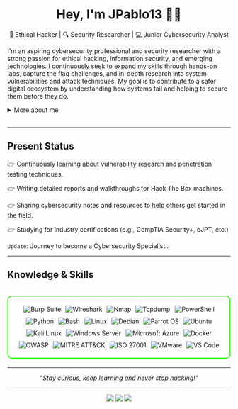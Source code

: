 <h1 align="center">Hey, I'm JPablo13 👨‍💻</h1>
<p align="center"> 🧠 Ethical Hacker | 🔍 Security Researcher | 💻 Junior Cybersecurity Analyst</p>

I'm an aspiring cybersecurity professional and security researcher with a strong passion for ethical hacking, information security, and emerging technologies. I continuously seek to expand my skills through hands-on labs, capture the flag challenges, and in-depth research into system vulnerabilities and attack techniques. My goal is to contribute to a safer digital ecosystem by understanding how systems fail and helping to secure them before they do.

<details>
<summary>More about me</summary>

- **Name**: Pablo
- **From**: Costa Rica
- **Ethical Hacker** | **Security Researcher** | **Junior Cybersecurity Analyst**
- Increasing my knowledge of **web application vulnerabilities**
- Constant learner: always exploring **everything**
- Contact me at **pablo13villalobos@gmail.com**

</details>
<br>

---

<h2 id="present_status"> Present Status </h3>

👉 Continuously learning about vulnerability research and penetration testing techniques. 

👉 Writing detailed reports and walkthroughs for Hack The Box machines.

👉 Sharing cybersecurity notes and resources to help others get started in the field.  

👉 Studying for industry certifications (e.g., CompTIA Security+, eJPT, etc.)

`Update`: Journey to become a Cybersecurity Specialist..


---
<h2 id="knowledge_skills" align=''> Knowledge & Skills </h2>

<br>

<div style="border: 2px solid #22F700; border-radius: 10px; padding: 20px; margin-bottom: 20px;">
  <div align="left" style="display: flex; flex-wrap: wrap; justify-content: center; gap: 10px;">
      <img src="https://img.shields.io/badge/Burp_Suite-FF6633?style=for-the-badge&logo=burp-suite&color=000000" alt="Burp Suite" />
      <img src="https://img.shields.io/badge/Wireshark-009639?style=for-the-badge&logo=wireshark&color=000000" alt="Wireshark" />
      <img src="https://img.shields.io/badge/Nmap-000000?style=for-the-badge&logoColor=white" alt="Nmap" />
      <img src="https://img.shields.io/badge/Tcpdump-000000?style=for-the-badge&logoColor=white" alt="Tcpdump" />
      <img src="https://img.shields.io/badge/Powershell-000000?style=for-the-badge&logo=powershell&logoColor=white" alt="PowerShell" />
      <img src="https://img.shields.io/badge/Python-3776AB?style=for-the-badge&logo=python&color=000000" alt="Python" />
      <img src="https://img.shields.io/badge/Bash-4EAA25?style=for-the-badge&logo=gnu-bash&color=000000" alt="Bash" />
      <img src="https://img.shields.io/badge/Linux-FCC624?style=for-the-badge&logo=linux&color=000000" alt="Linux" />
      <img src="https://img.shields.io/badge/Debian-D70A53?style=for-the-badge&logo=debian&color=000000" alt="Debian" />
      <img src="https://img.shields.io/badge/Parrot_OS-2E8E8F?style=for-the-badge&logo=parrot&color=000000" alt="Parrot OS" />
      <img src="https://img.shields.io/badge/Ubuntu-E95420?style=for-the-badge&logo=ubuntu&color=000000" alt="Ubuntu" />
      <img src="https://img.shields.io/badge/Kali_Linux-557C94?style=for-the-badge&logo=kali-linux&color=000000" alt="Kali Linux" />
      <img src="https://img.shields.io/badge/Windows_Server-000000?style=for-the-badge&logo=windows&logoColor=white" alt="Windows Server" />
      <img src="https://img.shields.io/badge/Microsoft_Azure-000000?style=for-the-badge&logo=microsoftazure&logoColor=white" alt="Microsoft Azure" />
      <img src="https://img.shields.io/badge/Docker-2496ED?style=for-the-badge&logo=docker&color=000000" alt="Docker" />
      <img src="https://img.shields.io/badge/OWASP-000000?style=for-the-badge&logo=owasp&logoColor=white" alt="OWASP" />
      <img src="https://img.shields.io/badge/MITRE_ATT&CK-000000?style=for-the-badge&logoColor=red" alt="MITRE ATT&CK" />
      <img src="https://img.shields.io/badge/ISO_27001-000000?style=for-the-badge&logoColor=white" alt="ISO 27001" />
      <img src="https://img.shields.io/badge/VMware-000000?style=for-the-badge&logo=vmware&logoColor=white" alt="VMware" />
      <img src="https://img.shields.io/badge/VS_Code-007ACC?style=for-the-badge&logo=visual-studio-code&color=000000" alt="VS Code" />
  </div>
</div>

---

<p align="center"><i>"Stay curious, keep learning and never stop hacking!"</i></p>

---
<p align="center">
  <a href="https://www.linkedin.com/in/jpablo-villalobos/"><img src="https://img.shields.io/badge/LinkedIn-0077B5?style=for-the-badge&logo=linkedin&logoColor=white" /></a>
  <a href="mailto:pablo13villalobos@gmail.com"><img src="https://img.shields.io/badge/Gmail-D14836?style=for-the-badge&logo=gmail&logoColor=white" /></a>
  <a href="https://medium.com/@jpablo13"><img src="https://img.shields.io/badge/Medium-12100E?style=for-the-badge&logo=medium&logoColor=white" /></a>
</p>

